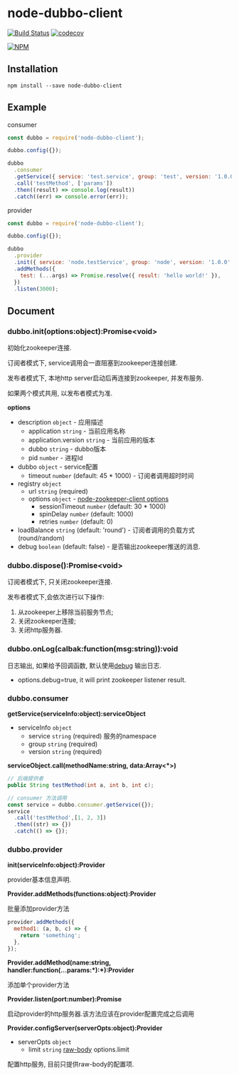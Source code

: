 # node-dubbo-client
[![Build Status](https://travis-ci.org/MarvinWilliam/node-dubbo-client.svg?branch=master)](https://travis-ci.org/MarvinWilliam/node-dubbo-client)
[![codecov](https://codecov.io/gh/MarvinWilliam/node-dubbo-client/branch/master/graph/badge.svg)](https://codecov.io/gh/MarvinWilliam/node-dubbo-client)

[![NPM](https://nodei.co/npm/node-dubbo-client.png)](https://nodei.co/npm/node-dubbo-client/)

## Installation
```npm
npm install --save node-dubbo-client
```

## Example
consumer
```javascript
const dubbo = require('node-dubbo-client');

dubbo.config({});

dubbo
  .consumer
  .getService({ service: 'test.service', group: 'test', version: '1.0.0' })
  .call('testMethod', ['params'])
  .then((result) => console.log(result))
  .catch((err) => console.error(err));
```
provider
```javascript
const dubbo = require('node-dubbo-client');

dubbo.config({});

dubbo
  .provider
  .init({ service: 'node.testService', group: 'node', version: '1.0.0' })
  .addMethods({ 
    test: (...args) => Promise.resolve({ result: 'hello world!' }), 
  })
  .listen(3000);
```

## Document
### dubbo.init(options:object):Promise\<void\>
初始化zookeeper连接.

订阅者模式下, service调用会一直阻塞到zookeeper连接创建.

发布者模式下, 本地http server启动后再连接到zookeeper, 并发布服务.

如果两个模式共用, 以发布者模式为准.

**options**
* description `object` - 应用描述
    * application `string` - 当前应用名称
    * application.version `string` - 当前应用的版本 
    * dubbo `string` - dubbo版本
    * pid `number` - 进程Id
* dubbo `object` - service配置
    * timeout `number` (default: 45 * 1000) - 订阅者调用超时时间
* registry `object`
    * url `string` (required)
    * options `object` - [node-zookeeper-client options](https://github.com/alexguan/node-zookeeper-client#client-createclientconnectionstring-options)
        * sessionTimeout `number` (default: 30 * 1000)
        * spinDelay `number` (default: 1000)
        * retries `number` (default: 0)
* loadBalance `string` (default: 'round') - 订阅者调用的负载方式(round/random)
* debug `boolean` (default: false) - 是否输出zookeeper推送的消息.

### dubbo.dispose():Promise\<void\>
订阅者模式下, 只关闭zookeeper连接.

发布者模式下,会依次进行以下操作:
1. 从zookeeper上移除当前服务节点;
2. 关闭zookeeper连接;
3. 关闭http服务器.

### dubbo.onLog(calbak:function(msg:string)):void
日志输出, 如果给予回调函数, 默认使用[debug](https://github.com/visionmedia/debug) 输出日志.

* options.debug=true, it will print zookeeper listener result.

### dubbo.consumer
**getService(serviceInfo:object):serviceObject**
* serviceInfo `object`
    * service `string` (required) 服务的namespace
    * group `string` (required)
    * version `string` (required)

**serviceObject.call(methodName:string, data:Array<\*>)**

```java
// 后端提供者
public String testMethod(int a, int b, int c);
```

```javascript
// consumer 方法调用
const service = dubbo.consumer.getService({});
service
  .call('testMethod',[1, 2, 3])
  .then((str) => {})
  .catch(() => {});
```

### dubbo.provider
**init(serviceInfo:object):Provider**

provider基本信息声明.

**Provider.addMethods(functions:object):Provider**

批量添加provider方法

```javascript
provider.addMethods({
  method1: (a, b, c) => {
    return 'something';
  },
});
```

**Provider.addMethod(name:string, handler:function(...params:\*):\*):Provider**

添加单个provider方法

**Provider.listen(port:number):Promise<void>**

启动provider的http服务器.该方法应该在provider配置完成之后调用

**Provider.configServer(serverOpts:object):Provider**
* serverOpts `object`
    * limit `string` [raw-body](https://github.com/stream-utils/raw-body) options.limit

配置http服务, 目前只提供raw-body的配置项. 

